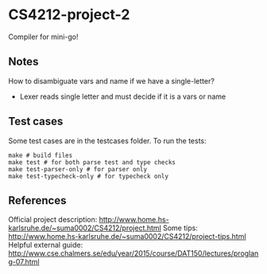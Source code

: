 # CS4212-project-2
Compiler for mini-go!

## Notes
How to disambiguate vars and name if we have a single-letter?
- Lexer reads single letter and must decide if it is a vars or name

## Test cases
Some test cases are in the testcases folder.
To run the tests:

```
make # build files
make test # for both parse test and type checks
make test-parser-only # for parser only
make test-typecheck-only # for typecheck only
```

## References
Official project description: http://www.home.hs-karlsruhe.de/~suma0002/CS4212/project.html
Some tips: http://www.home.hs-karlsruhe.de/~suma0002/CS4212/project-tips.html
Helpful external guide: http://www.cse.chalmers.se/edu/year/2015/course/DAT150/lectures/proglang-07.html
